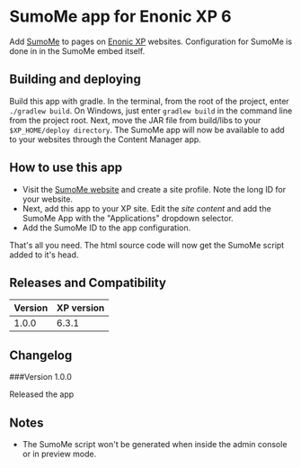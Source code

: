 # SumoMe app for Enonic XP 6

Add [SumoMe](https://sumome.com) to pages on [Enonic XP](https://github.com/enonic/xp) websites. Configuration for SumoMe is done in in the SumoMe embed itself.

## Building and deploying

Build this app with gradle. In the terminal, from the root of the project, enter `./gradlew build`. On Windows, just enter `gradlew build`
in the command line from the project root. Next, move the JAR file from build/libs to your `$XP_HOME/deploy directory`. The SumoMe
app will now be available to add to your websites through the Content Manager app.

## How to use this app

* Visit the [SumoMe website](https://sumome.com) and create a site profile. Note the long ID for your website.
* Next, add this app to your XP site. Edit the *site content* and add the SumoMe App with the "Applications" dropdown selector.
* Add the SumoMe ID to the app configuration.

That's all you need. The html source code will now get the SumoMe script added to it's head.

## Releases and Compatibility

| Version        | XP version |
| ------------- | ------------- |
| 1.0.0 | 6.3.1 |

## Changelog
###Version 1.0.0

Released the app

## Notes

* The SumoMe script won't be generated when inside the admin console or in preview mode.

